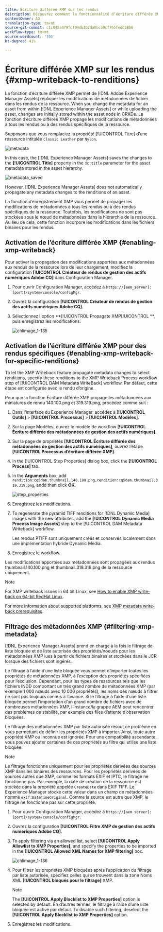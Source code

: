 ```yaml
---
title: Écriture différée XMP sur les rendus
description: Découvrez comment la fonctionnalité d’écriture différée XMP propage les modifications apportées aux métadonnées d’une ressource à l’ensemble des rendus de la ressource ou uniquement à certains d’entre eux.
contentOwner: AG
translation-type: tm+mt
source-git-commit: c1c845a479fcf04db1b2da8bcb9cf765fedd58b6
workflow-type: tm+mt
source-wordcount: '795'
ht-degree: 41%

---
```



# Écriture différée XMP sur les rendus {#xmp-writeback-to-renditions}

La fonction d’écriture différée XMP permet de [!DNL Adobe Experience Manager Assets] répliquer les modifications de métadonnées de fichier dans les rendus de la ressource. When you change the metadata for an asset from within [!DNL Experience Manager Assets] or while uploading the asset, changes are initially stored within the asset node in CRXDe. La fonction d’écriture différée XMP propage les modifications de métadonnées à tous les rendus ou à des rendus spécifiques de la ressource.

Supposons que vous remplaciez la propriété [!UICONTROL Titre] d’une ressource intitulée `Classic Leather` par `Nylon`.

![metadata](assets/metadata.png)

In this case, the [!DNL Experience Manager Assets] saves the changes to the **[!UICONTROL Title]** property in the `dc:title` parameter for the asset metadata stored in the asset hierarchy.

![metadata_saved](assets/metadata_stored.png)

However, [!DNL Experience Manager Assets] does not automatically propagate any metadata changes to the renditions of an asset.

La fonction d’enregistrement XMP vous permet de propager les modifications de métadonnées à tous les rendus ou à des rendus spécifiques de la ressource. Toutefois, les modifications ne sont pas stockées sous le nœud de métadonnées dans la hiérarchie de la ressource. Au lieu de cela, cette fonction incorpore les modifications dans les fichiers binaires pour les rendus.

## Activation de l’écriture différée XMP {#enabling-xmp-writeback}

Pour activer la propagation des modifications apportées aux métadonnées aux rendus de la ressource lors de leur chargement, modifiez la configuration **[!UICONTROL Créateur de rendus de gestion des actifs numériques Adobe CQ]** dans Configuration Manager.

1. Pour ouvrir Configuration Manager, accédez à `https://[aem_server]:[port]/system/console/configMgr`.
1. Ouvrez la configuration **[!UICONTROL Créateur de rendus de gestion des actifs numériques Adobe CQ]**.
1. Sélectionnez l&#39;option **[!UICONTROL Propagate XMP[!UICONTROL **, puis enregistrez les modifications.

   ![chlimage_1-135](assets/chlimage_1-346.png)

## Activation de l’écriture différée XMP pour des rendus spécifiques {#enabling-xmp-writeback-for-specific-renditions}

To let the XMP Writeback feature propagate metadata changes to select renditions, specify these renditions to the XMP Writeback Process workflow step of [!UICONTROL DAM Metadata WriteBack] workflow. Par défaut, cette étape est configurée avec le rendu d’origine.

Pour que la fonction Écriture différée XMP propage les métadonnées aux miniatures de rendu 140.100.png et 319.319.png, procédez comme suit :

1. Dans l’interface du Experience Manager, accédez à **[!UICONTROL Outils]** > **[!UICONTROL Processus]** > **[!UICONTROL Modèles]**.
1. Sur la page Modèles, ouvrez le modèle de workflow **[!UICONTROL Écriture différée des métadonnées de gestion des actifs numériques]**.
1. Sur la page de propriétés **[!UICONTROL Écriture différée des métadonnées de gestion des actifs numériques]**, ouvrez l’étape **[!UICONTROL Processus d’écriture différée XMP]**.
1. In the [!UICONTROL Step Properties] dialog box, click the **[!UICONTROL Process]** tab.
1. In the **Arguments** box, add `rendition:cq5dam.thumbnail.140.100.png,rendition:cq5dam.thumbnail.319.319.png`, andd then click **OK**.

   ![step_properties](assets/step_properties.png)

1. Enregistrez les modifications.
1. To regenerate the pyramid TIFF renditions for [!DNL Dynamic Media] images with the new attributes, add the **[!UICONTROL Dynamic Media Process Image Assets]** step to the [!UICONTROL DAM Metadata Writeback] workflow.

   Les rendus PTIFF sont uniquement créés et conservés localement dans une implémentation hybride Dynamic Media.

1. Enregistrez le workflow.

Les modifications apportées aux métadonnées sont propagées aux rendus thumbnail.140.100.png et thumbnail.319.319.png de la ressource uniquement.

>[!NOTE]
>
>For XMP writeback issues in 64 bit Linux, see [How to enable XMP write-back on 64-bit RedHat Linux](https://helpx.adobe.com/experience-manager/kb/enable-xmp-write-back-64-bit-redhat.html).
>
>For more information about supported platforms, see [XMP metadata write-back prerequisites](/help/sites-deploying/technical-requirements.md#requirements-for-aem-assets-xmp-metadata-write-back).

## Filtrage des métadonnées XMP {#filtering-xmp-metadata}

[!DNL Experience Manager Assets] prend en charge à la fois le filtrage de liste bloquée et de liste autorisée des propriétés/noeuds pour les métadonnées XMP lues à partir de fichiers binaires et stockées dans le JCR lorsque des fichiers sont ingérés.

Le filtrage à l’aide d’une liste bloquée vous permet d’importer toutes les propriétés de métadonnées XMP, à l’exception des propriétés spécifiées pour l’exclusion. Cependant, pour les types de ressources tels que les fichiers INDD comportant un très grand nombre de métadonnées XMP (par exemple 1 000 nœuds avec 10 000 propriétés), les noms des nœuds à filtrer ne sont pas toujours connus à l’avance. Si le filtrage à l’aide d’une liste bloquée permet l’importation d’un grand nombre de fichiers avec de nombreuses métadonnées XMP, l’instance/la grappe AEM peut rencontrer des problèmes de stabilité, par exemple des files d’attente d’observation bloquées.

Le filtrage des métadonnées XMP par liste autorisée résout ce problème en vous permettant de définir les propriétés XMP à importer. Ainsi, toute autre propriété XMP ou inconnue est ignorée. Pour une compatibilité ascendante, vous pouvez ajouter certaines de ces propriétés au filtre qui utilise une liste bloquée.

>[!NOTE]
>
>Le filtrage fonctionne uniquement pour les propriétés dérivées des sources XMP dans les binaires des ressources. Pour les propriétés dérivées de sources autres que XMP, comme les formats EXIF et IPTC, le filtrage ne fonctionne pas. Par exemple, la date de création de la ressource est stockée dans la propriété appelée `CreateDate` dans EXIF TIFF. Le Experience Manager stocke cette valeur dans un champ de métadonnées nommé `exif:DateTimeOriginal`. Comme la source est autre que XMP, le filtrage ne fonctionne pas sur cette propriété.

1. Pour ouvrir Configuration Manager, accédez à `https://[aem_server]:[port]/system/console/configMgr`.
1. Ouvrez la configuration **[!UICONTROL Filtre XMP de gestion des actifs numériques Adobe CQ]**.
1. To apply filtering via an allowed list, select **[!UICONTROL Apply Allowlist to XMP Properties]**, and specify the properties to be imported in the **[!UICONTROL Allowed XML Names for XMP filtering]** box.

   ![chlimage_1-136](assets/chlimage_1-347.png)

1. Pour filtrer les propriétés XMP bloquées après l’application du filtrage par liste autorisée, spécifiez celles qui se trouvent dans la zone Noms XML **[!UICONTROL bloqués pour le filtrage]** XMP.

   >[!NOTE]
   >
   >The **[!UICONTROL Apply Blocklist to XMP Properties]** option is selected by default. En d’autres termes, le filtrage à l’aide d’une liste bloquée est activé par défaut. To disable such filtering, deselect the **[!UICONTROL Apply Blocklist to XMP Properties]** option.

1. Enregistrez les modifications.
